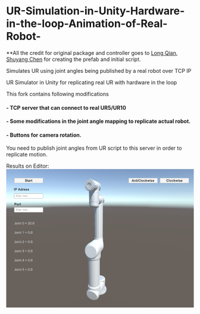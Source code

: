 # UR-Simulation-in-Unity-Hardware-in-the-loop-Animation-of-Real-Robot-

**All the credit for original package and controller goes to [Long Qian](http://longqian.me/aboutme), [Shuyang Chen](https://www.linkedin.com/in/shuyang-shawn-chen-346ab6109) for creating the prefab and initial script.

Simulates UR using joint angles being published by a real robot over TCP IP 

UR Simulator in Unity for replicating real UR with hardware in the loop

 
This fork contains following modifications

#### - TCP server that can connect to real UR5/UR10
#### - Some modifications in the joint angle mapping to replicate actual robot. 
#### - Buttons for camera rotation.

You need to publish joint angles from UR script to this server in order to replicate motion.

Results on Editor:
![capture](UR.PNG "Capture in Unity3D Editor")

